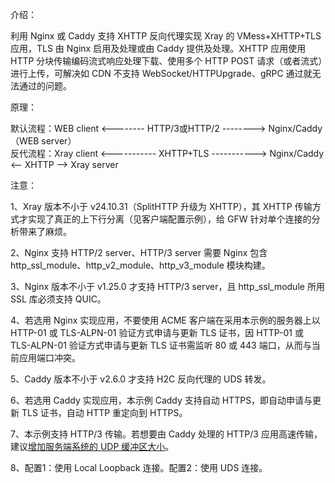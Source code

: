 介绍：

利用 Nginx 或 Caddy 支持 XHTTP 反向代理实现 Xray 的 VMess+XHTTP+TLS 应用，TLS 由 Nginx 启用及处理或由 Caddy 提供及处理。XHTTP 应用使用 HTTP 分块传输编码流式响应处理下载、使用多个 HTTP POST 请求（或者流式）进行上传，可解决如 CDN 不支持 WebSocket/HTTPUpgrade、gRPC 通过就无法通过的问题。


原理：

默认流程：WEB client <-------- HTTP/3或HTTP/2 --------> Nginx/Caddy（WEB server）  
反代流程：Xray client <----------- XHTTP+TLS -----------> Nginx/Caddy <-- XHTTP --> Xray server

注意：

1、Xray 版本不小于 v24.10.31（SplitHTTP 升级为 XHTTP），其 XHTTP 传输方式才实现了真正的上下行分离（见客户端配置示例），给 GFW 针对单个连接的分析带来了麻烦。

2、Nginx 支持 HTTP/2 server、HTTP/3 server 需要 Nginx 包含 http_ssl_module、http_v2_module、http_v3_module 模块构建。

3、Nginx 版本不小于 v1.25.0 才支持 HTTP/3 server，且 http_ssl_module 所用 SSL 库必须支持 QUIC。

4、若选用 Nginx 实现应用，不要使用 ACME 客户端在采用本示例的服务器上以 HTTP-01 或 TLS-ALPN-01 验证方式申请与更新 TLS 证书，因 HTTP-01 或 TLS-ALPN-01 验证方式申请与更新 TLS 证书需监听 80 或 443 端口，从而与当前应用端口冲突。

5、Caddy 版本不小于 v2.6.0 才支持 H2C 反向代理的 UDS 转发。

6、若选用 Caddy 实现应用，本示例 Caddy 支持自动 HTTPS，即自动申请与更新 TLS 证书，自动 HTTP 重定向到 HTTPS。

7、本示例支持 HTTP/3 传输。若想要由 Caddy 处理的 HTTP/3 应用高速传输，建议[增加服务端系统的 UDP 缓冲区大小](https://github.com/quic-go/quic-go/wiki/UDP-Buffer-Sizes)。

8、配置1：使用 Local Loopback 连接。配置2：使用 UDS 连接。
